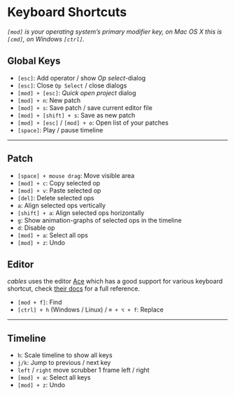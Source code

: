 # Keyboard Shortcuts

*`[mod]` is your operating system’s primary modifier key, on Mac OS X this is `[cmd]`, on Windows `[ctrl]`.*

## Global Keys

- `[esc]`: Add operator / show *Op select*-dialog
- `[esc]`: Close `Op Select` / close dialogs
- `[mod] + [esc]`: *Quick open project* dialog
- `[mod] + n`: New patch
- `[mod] + s`: Save patch / save current editor file
- `[mod] + [shift] + s`: Save as new patch
- `[mod] + [esc]` /  `[mod] + o`: Open list of your patches
- `[space]`: Play / pause timeline

---

## Patch

- `[space] + mouse drag`: Move visible area
- `[mod] + c`: Copy selected op
- `[mod] + v`: Paste selected op
- `[del]`: Delete selected ops
- `a`: Align selected ops vertically
- `[shift] + a`: Align selected ops horizontally
- `g`: Show animation-graphs of selected ops in the timeline
- `d`: Disable op
- `[mod] + a`: Select all ops
- `[mod] + z`: Undo

## Editor

*cables* uses the editor [Ace](https://ace.c9.io) which has a good support for various keyboard shortcut, check [their docs](https://github.com/ajaxorg/ace/wiki/Default-Keyboard-Shortcuts) for a full reference.

- `[mod + f]`: Find
- `[ctrl] + h` (Windows / Linux) / `⌘ + ⌥ + f`: Replace

---

## Timeline

- `h`: Scale timeline to show all keys 
- `j/k`: Jump to previous / next key 
- `left` / `right` move scrubber 1 frame left / right
- `[mod] + a`: Select all keys
- `[mod] + z`: Undo
